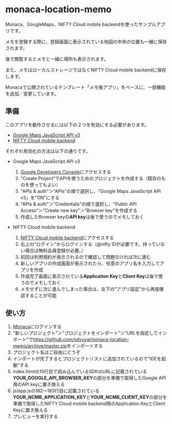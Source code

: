 monaca-location-memo
====================

Monaca、GoogleMaps、NIFTY Cloud mobile backendを使ったサンプルアプリです。

メモを登録する際に、登録画面に表示されている地図の中央の位置も一緒に保存されます。

後で閲覧するとメモと一緒に場所も表示されます。

また、メモはローカルストレージではなくNIFTY Cloud mobile backendに保存します。

Monacaで公開されているテンプレート「メモ帳アプリ」をベースに、一部機能を追加／変更しています。


準備
--------------------

このアプリを動作させるには以下の２つを有効にする必要があります。

* [Google Maps JavaScript API v3](https://developers.google.com/maps/documentation/javascript/?hl=ja)
* [NIFTY Cloud mobile backend](http://mb.cloud.nifty.com/)

それぞれ有効化の方法は以下の通りです。

* Google Maps JavaScript API v3
    1. [Google Developers Console](https://console.developers.google.com/)にアクセスする
    2. "Create Project"でAPIを使うためのプロジェクトを作成する（既存のものを使ってもよい）
    3. "APIs & auth"＞"APIs"の順で選択し、「Google Maps JavaScript API v3」を"ON"にする
    4. "APIs & auth"＞"Credentials"の順で選択し、"Public API Access"＞"Create new key"＞"Browser key"を作成する
    5. 作成したBrowser keyの**API key**は後で使うのでメモしておく

* NIFTY Cloud mobile backend
    1. [NIFTY Cloud mobile backend](http://mb.cloud.nifty.com/)にアクセスする
    2. 右上の"ログイン"からログインする（@nifty IDが必要です。持っていない場合は無料会員登録が必要。）
    3. 初回は利用規約が表示されるので確認して問題なければ次に進む
    4. 新しいアプリの作成画面が表示されたら、任意のアプリ名を入力してアプリを作成
    5. 作成完了画面に表示されている**Application Key**と**Client Key**は後で使うのでメモしておく
    6. メモせずに次に進んでしまった場合は、左下の"アプリ設定"から再度確認することが可能



使い方
--------------------
1. [Monaca](http://monaca.mobi/ja/)にログインする
2. "新しいプロジェクト"＞"プロジェクトをインポート"＞"URLを指定してインポート"で<https://github.com/ndyuya/monaca-location-memo/archive/master.zip>をインポートする
3. プロジェクト名はご自由にどうぞ
4. インポートが完了するとプロジェクトリストに追加されているので"IDEを起動"する
5. index.htmlの10行目で読み込んでいるSDKのURLに記載されている**YOUR_GOOGLE_API_BROWSER_KEY**の部分を準備で取得したGoogle API用のAPI keyに置き換える
6. js/app.jsの182〜183行目に記載されている**YOUR_NCMB_APPLICATION_KEY**と**YOUR_NCMB_CLIENT_KEY**の部分を準備で取得したNIFTY Cloud mobile backend用のApplication KeyとClient Keyに置き換える
7. プレビューを実行する



